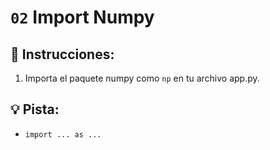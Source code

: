 # `02` Import Numpy

## 📝 Instrucciones:

1. Importa el paquete numpy como `np` en tu archivo app.py.

## 💡 Pista:

+ `import ... as ...`